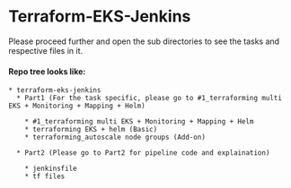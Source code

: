 # Terraform-EKS-Jenkins

Please proceed further and open the sub directories to see the tasks and respective files in it. 

#### Repo tree looks like:
```
* terraform-eks-jenkins
  * Part1 (For the task specific, please go to #1_terraforming multi EKS + Monitoring + Mapping + Helm)
  
    * #1_terraforming multi EKS + Monitoring + Mapping + Helm
    * terraforming EKS + helm (Basic)
    * terraforming_autoscale node groups (Add-on)
    
  * Part2 (Please go to Part2 for pipeline code and explaination)
  
    * jenkinsfile
    * tf files
